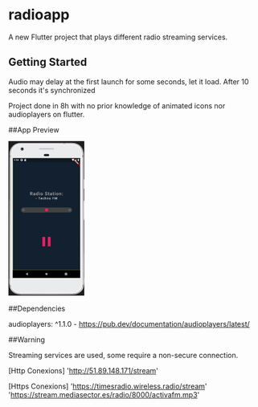 # radioapp

A new Flutter project that plays different radio streaming services.

## Getting Started

Audio may delay at the first launch for some seconds, let it load. After 10 seconds it's synchronized

Project done in 8h with no prior knowledge of animated icons nor audioplayers on flutter. 

##App Preview

<img src="https://github.com/DCE00/radioapp/blob/master/assets/AppPreview.PNG?raw=true" width=30% height=30%>


##Dependencies

audioplayers: ^1.1.0 - https://pub.dev/documentation/audioplayers/latest/ 

##Warning

Streaming services are used, some require a non-secure connection. 

[Http Conexions]
'http://51.89.148.171/stream'

[Https Conexions]
'https://timesradio.wireless.radio/stream'
'https://stream.mediasector.es/radio/8000/activafm.mp3'
